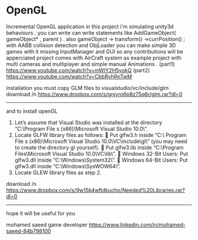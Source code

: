 # OpenGL
Incremental OpenGL application 
in this project i'm simulating unity3d behaviours .
you can write can write statements like AddGameObject( gameObject* , parent ) .
also gameObject -> transform() ->currPosition() ; 
with AABB collision detection and ObjLoader you can make simple 3D games with it 
missing InputManager and GUI so any contributions will be apperciated 
project comes with AirCraft system as example project with multi cameras and  multiplayer and simple manual Animations .
(part1) 
https://www.youtube.com/watch?v=mWIY2H5yokQ
(part2) 
https://www.youtube.com/watch?v=CbbRvhRnTwM

installation 
you must copy GLM files to visualstudio/vc/include/glm
download /n
https://www.dropbox.com/s/gnjyro6p8z75q6r/glm.rar?dl=0
__________
and to install openGL 
1. Let’s assume that Visual Studio was installed at the directory “C:\Program File s (x86)\Microsoft Visual Studio 10.0\”.
2. Locate GLFW library files as follows:
 Put glfw3.h inside “C:\ Program File s (x86)\Microsoft Visual Studio 10.0\VC\include\gl\” (you may need to create the directory gl yourself).
 Put glfw3.lib inside “C:\Program Files\Microsoft Visual Studio 10.0\VC\lib\”.
 Windows 32-Bit Users: Put glfw3.dll inside “C:\Windows\System32\”.
 Windows 64-Bit Users: Put glfw3.dll inside “C:\Windows\SysWOW64\”.
3. Locate GLEW library files as step 2.

download /n
https://www.dropbox.com/s/9w15k4wftdkucho/Needed%20Libraries.rar?dl=0
____________


hope it will be useful for you 

mohamed saeed 
game developer 
https://www.linkedin.com/in/mohamed-saeed-84b798100
